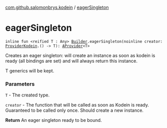 [com.github.salomonbrys.kodein](index.md) / [eagerSingleton](.)

# eagerSingleton

`inline fun <reified T : Any> `[`Builder`](-kodein/-builder/index.md)`.eagerSingleton(noinline creator: `[`ProviderKodein`](-provider-kodein/index.md)`.() -> T): `[`AProvider`](-a-provider/index.md)`<T>`

Creates an eager singleton: will create an instance as soon as kodein is ready (all bindings are set) and will always return this instance.

T generics will be kept.

### Parameters

`T` - The created type.

`creator` - The function that will be called as soon as Kodein is ready. Guaranteed to be called only once. Should create a new instance.

**Return**
An eager singleton ready to be bound.

